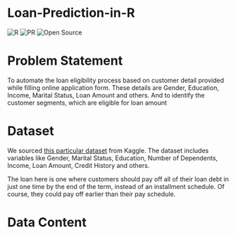 # Loan-Prediction-in-R

![R](https://img.shields.io/badge/R-4.0.3-blue?style=for-the-badge)
![PR](https://img.shields.io/badge/PRs-welcome-red?style=for-the-badge)
![Open Source](https://img.shields.io/badge/%20-Open%20Source-blueviolet?style=for-the-badge)

# Problem Statement
To automate the loan eligibility process based on customer detail provided while filling online application form. These details are Gender, Education, Income, Marital Status, Loan Amount and others. And to identify the customer segments, which are eligible for loan amount

# Dataset
We sourced  [this particular dataset](https://www.kaggle.com/mandalravi/loan-prediction-data)  from Kaggle. The dataset includes variables like Gender, Marital Status, Education, Number of Dependents, Income, Loan Amount, Credit History and others.

The loan here is one where customers should pay off all of their loan debt in just one time by the end of the term, instead of an installment schedule. Of course, they could pay off earlier than their pay schedule.

# Data Content
